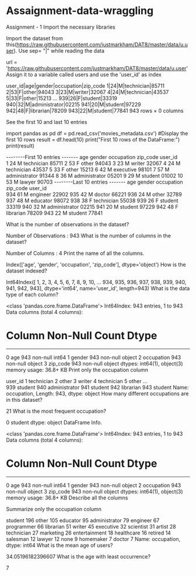 # Assaignment-data-wraggling


Assignment - 1
Import the necessary libraries
 
Import the dataset from this(https://raw.githubusercontent.com/justmarkham/DAT8/master/data/u.user).
Use sep= "|" while reading the data

url = 'https://raw.githubusercontent.com/justmarkham/DAT8/master/data/u.user'
Assign it to a variable called users and use the 'user_id' as index
 
 
user_id|age|gender|occupation|zip_code
1|24|M|technician|85711
2|53|F|other|94043
3|23|M|writer|32067
4|24|M|technician|43537
5|33|F|other|15213
...
939|26|F|student|33319
940|32|M|administrator|02215
941|20|M|student|97229
942|48|F|librarian|78209
943|22|M|student|77841
943 rows × 0 columns

See the first 10 and last 10 entries

import pandas as pd
df = pd.read_csv('movies_metadata.csv')
#Display the first 10 rows
result = df.head(10)
print("First 10 rows of the DataFrame:")
print(result)


--------First 10 entries -------
         age gender     occupation zip_code
user_id                                    
1         24      M     technician    85711
2         53      F          other    94043
3         23      M         writer    32067
4         24      M     technician    43537
5         33      F          other    15213
6         42      M      executive    98101
7         57      M  administrator    91344
8         36      M  administrator    05201
9         29      M        student    01002
10        53      M         lawyer    90703
--------Last 10 entries -------
         age gender     occupation zip_code
user_id                                    
934       61      M       engineer    22902
935       42      M         doctor    66221
936       24      M          other    32789
937       48      M       educator    98072
938       38      F     technician    55038
939       26      F        student    33319
940       32      M  administrator    02215
941       20      M        student    97229
942       48      F      librarian    78209
943       22      M        student    77841
 
What is the number of observations in the dataset?
 
Number of Observations :  943
What is the number of columns in the dataset?
 
Number of Columns :  4
Print the name of all the columns.
 
Index(['age', 'gender', 'occupation', 'zip_code'], dtype='object')
How is the dataset indexed?
 
Int64Index([  1,   2,   3,   4,   5,   6,   7,   8,   9,  10,
            ...
            934, 935, 936, 937, 938, 939, 940, 941, 942, 943],
           dtype='int64', name='user_id', length=943)
What is the data type of each column?
 
<class 'pandas.core.frame.DataFrame'>
Int64Index: 943 entries, 1 to 943
Data columns (total 4 columns):
 #   Column      Non-Null Count  Dtype 
---  ------      --------------  ----- 
 0   age         943 non-null    int64 
 1   gender      943 non-null    object
 2   occupation  943 non-null    object
 3   zip_code    943 non-null    object
dtypes: int64(1), object(3)
memory usage: 36.8+ KB
Print only the occupation column
 
user_id
1         technician
2              other
3             writer
4         technician
5              other
           ...      
939          student
940    administrator
941          student
942        librarian
943          student
Name: occupation, Length: 943, dtype: object
How many different occupations are in this dataset?
 
21
What is the most frequent occupation?
 
0    student
dtype: object
DataFrame Info.
 
<class 'pandas.core.frame.DataFrame'>
Int64Index: 943 entries, 1 to 943
Data columns (total 4 columns):
 #   Column      Non-Null Count  Dtype 
---  ------      --------------  ----- 
 0   age         943 non-null    int64 
 1   gender      943 non-null    object
 2   occupation  943 non-null    object
 3   zip_code    943 non-null    object
dtypes: int64(1), object(3)
memory usage: 36.8+ KB
Describe all the columns
 
Summarize only the occupation column
 
student          196
other            105
educator          95
administrator     79
engineer          67
programmer        66
librarian         51
writer            45
executive         32
scientist         31
artist            28
technician        27
marketing         26
entertainment     18
healthcare        16
retired           14
salesman          12
lawyer            12
none               9
homemaker          7
doctor             7
Name: occupation, dtype: int64
What is the mean age of users?
 
34.05196182396607
What is the age with least occurrence?
 
7
 
